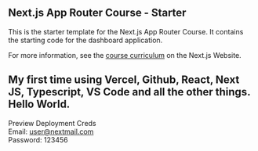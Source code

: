 ## Next.js App Router Course - Starter

This is the starter template for the Next.js App Router Course. It contains the starting code for the dashboard application.

For more information, see the [course curriculum](https://nextjs.org/learn) on the Next.js Website.

## My first time using Vercel, Github, React, Next JS, Typescript, VS Code and all the other things. Hello World.

Preview Deployment Creds <br>
Email: user@nextmail.com <br>
Password: 123456


